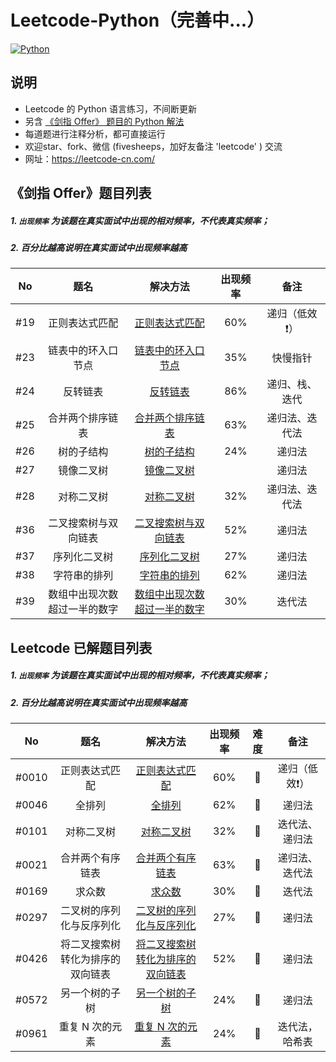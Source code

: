 # Leetcode-Python（完善中...）
[![Python](https://img.shields.io/badge/python-3.5|3.6|3.7-blue.svg)](-)



## 说明

- Leetcode 的 Python 语言练习，不间断更新
- 另含 [《剑指 Offer》 题目的 Python 解法](./《剑指%20Offer》/)
- 每道题进行注释分析，都可直接运行
- 欢迎star、fork、微信 (fivesheeps，加好友备注 'leetcode' ) 交流
- 网址：https://leetcode-cn.com/



## 《剑指 Offer》题目列表

##### 1. `出现频率`  为该题在真实面试中出现的相对频率，不代表真实频率；

##### 2. 百分比越高说明在真实面试中出现频率越高

|  No  |                题名                |                           解决方法                           | 出现频率 |      备注      |
| :--: | :--------------------------------: | :----------------------------------------------------------: | :------: | :------------: |
| #19  |           正则表达式匹配           |  [正则表达式匹配](./《剑指%20Offer》/19.正则表达式匹配.py)   |   60%    | 递归（低效❗️）  |
| #23  |         链表中的环入口节点         | [链表中的环入口节点](./《剑指%20Offer》/23.链表中环的入口节点.py) |   35%    |    快慢指针    |
| #24  |              反转链表              |        [反转链表](./《剑指%20Offer》/24.反转链表.py)         |   86%    | 递归、栈、迭代 |
| #25  |          合并两个排序链表          | [合并两个排序链表](./《剑指%20Offer》/25.合并两个排序链表.py) |   63%    | 递归法、迭代法 |
| #26  |             树的子结构             |      [树的子结构](./《剑指%20Offer》/26.树的子结构.py)       |   24%    |     递归法     |
| #27  |             镜像二叉树             |      [镜像二叉树](./《剑指%20Offer》/27.镜像二叉树.py)       |          |     递归法     |
| #28  |             对称二叉树             |      [对称二叉树](./《剑指%20Offer》/28.对称二叉树.py)       |   32%    | 递归法、迭代法 |
| #36  |        二叉搜索树与双向链表        | [二叉搜索树与双向链表](./《剑指%20Offer》/36.二叉搜索树与双向链表.py) |   52%    |     递归法     |
| #37  |            序列化二叉树            |    [序列化二叉树](./《剑指%20Offer》/37.序列化二叉树.py)     |   27%    |     递归法     |
| #38  |            字符串的排列            |    [字符串的排列](./《剑指%20Offer》/38.字符串的排列.py)     |   62%    |     递归法     |
| #39  | 数组中出现次数<br />超过一半的数字 | [数组中出现次数<br />超过一半的数字](./《剑指%20Offer》/39.数组中出现次数超过一半的数字.py) |   30%    |     迭代法     |



## Leetcode 已解题目列表

##### 1. `出现频率`  为该题在真实面试中出现的相对频率，不代表真实频率；

##### 2. 百分比越高说明在真实面试中出现频率越高

|  No   |                  题名                  |                           解决方法                           | 出现频率 | 难度 |      备注      |
| :---: | :------------------------------------: | :----------------------------------------------------------: | :------: | :--: | :------------: |
| #0010 |             正则表达式匹配             |   [正则表达式匹配](./0010.Regular-expression-matching.py)    |   60%    |  🍅   | 递归（低效❗️）  |
| #0046 |                 全排列                 |               [全排列](./0046.Permutations.py)               |   62%    |  🍊   |     递归法     |
| #0101 |               对称二叉树               |            [对称二叉树](./0101.Symmetric-tree.py)            |   32%    |  🍏   | 迭代法、递归法 |
| #0021 |            合并两个有序链表            |     [合并两个有序链表](./0021.Merge-two-sorted-lists.py)     |   63%    |  🍏   | 递归法、迭代法 |
| #0169 |                 求众数                 |             [求众数](./0169.Majority-element.py)             |   30%    |  🍏   |     迭代法     |
| #0297 |        二叉树的序列化与反序列化        | [二叉树的序列化与反序列化](./0297.Serialize-and-deserialize-binary-tree.py) |   27%    |  🍅   |     递归法     |
| #0426 | 将二叉搜索树<br />转化为排序的双向链表 | [将二叉搜索树<br />转化为排序的双向链表](./0426.Convert-binary-search-tree-to-sorted-doubly-linked-list.py) |   52%    |  🍊   |     递归法     |
| #0572 |             另一个树的子树             |     [另一个树的子树](./0572.Subtree-of-another-tree.py)      |   24%    |  🍏   |     递归法     |
| #0961 |            重复 N 次的元素             | [重复 N 次的元素](./0961.N-repeated-element-in-size-2n-array.py) |   24%    |  🍏   | 迭代法，哈希表 |

